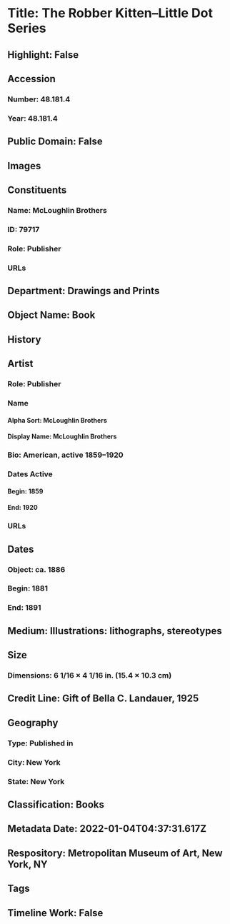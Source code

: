 # Title: The Robber Kitten–Little Dot Series
## Highlight: False
## Accession
### Number: 48.181.4
### Year: 48.181.4
## Public Domain: False
## Images
## Constituents
### Name: McLoughlin Brothers
### ID: 79717
### Role: Publisher
### URLs
## Department: Drawings and Prints
## Object Name: Book
## History
## Artist
### Role: Publisher
### Name
#### Alpha Sort: McLoughlin Brothers
#### Display Name: McLoughlin Brothers
### Bio: American, active 1859–1920
### Dates Active
#### Begin: 1859
#### End: 1920
### URLs
## Dates
### Object: ca. 1886
### Begin: 1881
### End: 1891
## Medium: Illustrations: lithographs, stereotypes
## Size
### Dimensions: 6 1/16 × 4 1/16 in. (15.4 × 10.3 cm)
## Credit Line: Gift of Bella C. Landauer, 1925
## Geography
### Type: Published in
### City: New York
### State: New York
## Classification: Books
## Metadata Date: 2022-01-04T04:37:31.617Z
## Respository: Metropolitan Museum of Art, New York, NY
## Tags
## Timeline Work: False
